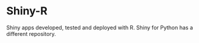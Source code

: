 # Shiny-R
Shiny apps developed, tested and deployed with R.  Shiny for Python has a different repository.
